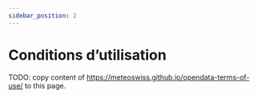 ```yaml
---
sidebar_position: 2
---
```


# Conditions d’utilisation

TODO: copy content of https://meteoswiss.github.io/opendata-terms-of-use/ to this page.

